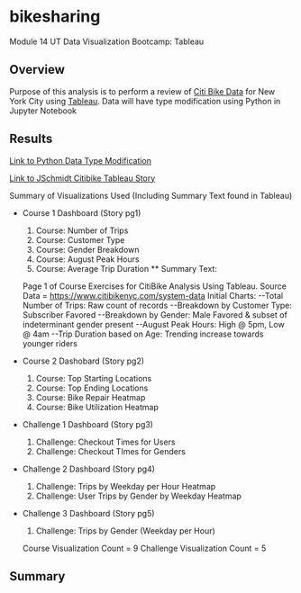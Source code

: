# bikesharing
Module 14 UT Data Visualization Bootcamp:  Tableau
<!---
Structure, Organization, and Formatting (6 points)
The written analysis has the following structure, organization, and formatting:
There is a title, and there are multiple sections. (2 pt)
Each section has a heading and subheading. (2 pt)
Links to images are working and displayed correctly. (2 pt)
Analysis (24 points)
The written analysis has the following:
Overview of the statistical analysis:
The purpose of the analysis is well defined. (5 pt)
Results:
There are at least seven visualizations for the NYC Citibike analysis (7 pt)
There is a description of the results for each visualization (7 pt)
Summary:
There is a high-level summary of the results and two additional visualizations are suggested for future analysis (5 pt)
--->

## Overview

Purpose of this analysis is to perform a review of [Citi Bike Data](https://www.citibikenyc.com/system-data) for New York City using [Tableau](https://www.tableau.com/).
Data will have type modification using Python in Jupyter Notebook

## Results

[Link to Python Data Type Modification](https://github.com/jt-schmidt/bikesharing/blob/main/NYC_CitiBike_Challenge.ipynb)

[Link to JSchmidt Citibike Tableau Story](https://public.tableau.com/profile/jeff.schmidt#!/vizhome/CitiBike_Challenge_16039379492890/Challenge?publish=yes)

Summary of Visualizations Used (Including Summary Text found in Tableau)
* Course 1 Dashboard (Story pg1)
  1. Course:  Number of Trips
  2. Course:  Customer Type
  3. Course:  Gender Breakdown
  4. Course:  August Peak Hours
  5. Course:  Average Trip Duration
  ** Summary Text:
  > 
  Page 1 of Course Exercises for CitiBike Analysis Using Tableau.
  Source Data = https://www.citibikenyc.com/system-data
  Initial Charts:
  --Total Number of Trips:  Raw count of records
  --Breakdown by Customer Type:  Subscriber Favored
  --Breakdown by Gender:  Male Favored & subset of indeterminant gender present
  --August Peak Hours:  High @ 5pm, Low @ 4am
  --Trip Duration based on Age:  Trending increase towards younger riders
  >
* Course 2 Dashobard (Story pg2)
  1. Course:  Top Starting Locations
  2. Course:  Top Ending Locations
  3. Course:  Bike Repair Heatmap
  4. Course:  Bike Utilization Heatmap
* Challenge 1 Dashboard (Story pg3)
  1. Challenge:  Checkout Times for Users
  2. Challenge:  Checkout TImes for Genders
* Challenge 2 Dashboard (Story pg4)
  1. Challenge:  Trips by Weekday per Hour Heatmap
  2. Challenge:  User Trips by Gender by Weekday Heatmap
* Challenge 3 Dashboard (Story pg5)
  1. Challenge:  Trips by Gender (Weekday per Hour)
  
  Course Visualization Count = 9
  Challenge Visualization Count = 5



## Summary
